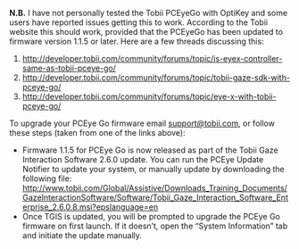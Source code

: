 **N.B.** I have not personally tested the Tobii PCEyeGo with OptiKey and some users have reported issues getting this to work. According to the Tobii website this should work, provided that the PCEyeGo has been updated to firmware version 1.1.5 or later. Here are a few threads discussing this:

1. http://developer.tobii.com/community/forums/topic/is-eyex-controller-same-as-tobii-pceye-go/
2. http://developer.tobii.com/community/forums/topic/tobii-gaze-sdk-with-pceye-go/
3. http://developer.tobii.com/community/forums/topic/eye-x-with-tobii-pceye-go/

To upgrade your PCEye Go firmware email support@tobii.com, or follow these steps (taken from one of the links above):
* Firmware 1.1.5 for PCEye Go is now released as part of the Tobii Gaze Interaction Software 2.6.0 update. You can run the PCEye Update Notifier to update your system, or manually update by downloading the following file: http://www.tobii.com/Global/Assistive/Downloads_Training_Documents/GazeInteractionSoftware/Software/Tobii_Gaze_Interaction_Software_Enterprise_2.6.0.8.msi?epslanguage=en
* Once TGIS is updated, you will be prompted to upgrade the PCEye Go firmware on first launch. If it doesn’t, open the “System Information” tab and initiate the update manually.